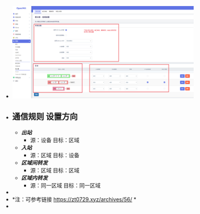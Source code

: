 - ![image.png](../assets/image_1690874933007_0.png)
- ## 通信规则  设置方向
	- ***出站***
		- 源：设备
		  目标：区域
	- ***入站***
		- 源：区域
		  目标：设备
	- ***区域间转发***
		- 源：区域
		  目标：区域
	- ***区域内转发***
		- 源：同一区域
		  目标：同一区域
-
- *注：可参考链接 https://zt0729.xyz/archives/56/ *
-